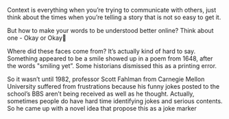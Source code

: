 Context is everything when you’re trying to communicate with others, just think about the times when you’re telling a story that is not so easy to get it.

But how to make your words to be understood better online? Think about one - Okay or Okay🙂

Where did these faces come from? It’s actually kind of hard to say. Something appeared to be a smile showed up in a poem from 1648, after the words "smiling yet”. Some historians dismissed this as a printing error.

So it wasn’t until 1982, professor Scott Fahlman from Carnegie Mellon University suffered from frustrations because his funny jokes posted to the school’s BBS aren’t being received as well as he thought. Actually, sometimes people do have hard time identifying jokes and serious contents. So he came up with a novel idea that propose this as a joke marker 

